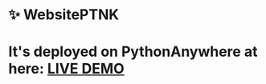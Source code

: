 # ✨ WebsitePTNK 
# It's deployed on PythonAnywhere at here: [LIVE DEMO](https://ptnk.pythonanywhere.com/)
